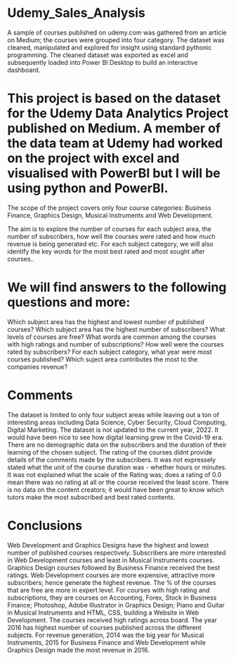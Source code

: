 # Udemy_Sales_Analysis
A sample of courses published on udemy.com was gathered from an article on Medium; the courses were grouped into four category. The dataset was cleaned, manipulated and explored for insight using standard pythonic programming. The cleaned dataset was exported as excel and subsequently loaded into Power BI Desktop to build an interactive dashboard.

# This project is based on the dataset for the Udemy Data Analytics Project published on Medium. A member of the data team at Udemy had worked on the project with excel and visualised with PowerBI but I will be using python and PowerBI.

The scope of the project covers only four course categories: Business Finance, Graphics Design, Musical Instruments and Web Development.

The aim is to explore the number of courses for each subject area, the number of subscribers, how well the courses were rated and how much revenue is being generated etc. For each subject category, we will also identify the key words for the most best rated and most sought after courses..

# We will find answers to the following questions and more:

Which subject area has the highest and lowest number of published courses?
Which subject area has the highest number of subscribers?
What levels of courses are free?
What words are common among the courses with high ratings and number of subscriptions?
How well were the courses rated by subscribers?
For each subject category, what year were most courses published?
Which suject area contributes the most to the companies revenue?

# Comments
The dataset is limited to only four subject areas while leaving out a ton of interesting areas including Data Science, Cyber Security, Cloud Computing, Digital Marketing.
The dataset is not updated to the current year, 2022. It would have been nice to see how digital learning grew in the Covid-19 era.
There are no demographic data on the subscribers and the duration of their learning of the chosen subject.
The rating of the courses didnt provide details of the comments made by the subscribers.
It was not expressely stated what the unit of the course duration was - whether hours or minutes.
It was not explained what the scale of the Rating was; does a rating of 0.0 mean there was no rating at all or the course received the least score.
There is no data on the content creators; it would have been great to know which tutors make the most subscribed and best rated contents.

# Conclusions
Web Development and Graphics Designs have the highest and lowest number of published courses respectively.
Subscribers are more interested in Web Development courses and least in Musical Instruments courses.
Graphics Design courses followed by Business Finance received the best ratings.
Web Development courses are more expensive, attractive more subscribers; hence generate the highest revenue.
The % of the courses that are free are more in expert level.
For courses with high rating and subscriptions, they are courses on Accounting, Forex, Stock in Business Finance; Photoshop, Adobe Illustrator in Graphics Design; Piano and Guitar in Musical Instruments and HTML, CSS, building a Website in Web Development.
The courses received high ratings across board.
The year 2016 has highest number of courses published across the different subjects.
For revenue generation, 2014 was the big year for Musical Instruments, 2015 for Business Finance and Web Development while Graphics Design made the most revenue in 2016.
